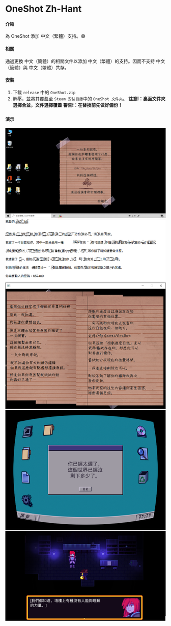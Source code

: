 # OneShot Zh-Hant

#### 介紹
為 OneShot 添加 中文（繁體）支持。😅

#### 相關
通過更換 中文（簡體）的相關文件以添加 中文（繁體）的支持。因而不支持 中文（簡體）與 中文（繁體）共存。 
#### 安裝

1.  下載 `release` 中的 `OneShot.zip`
2.  解壓，並將其覆蓋至 `Steam 安裝目錄`中的 `OneShot 文件夾`。
 **註意❕：裏面文件夾選擇合並，文件選擇覆蓋** 
 **警告❗：在替換前先做好備份！** 

#### 演示

![前往塔樓前被變更的電腦壁紙](photodemo1.PNG)
![來自世界機器的文本](demo2.PNG)
![The Author 的提醒](demo3.PNG)
![世界機器的提醒](demo4.png)
![Niko 與 silver 的交談](demo5.png)